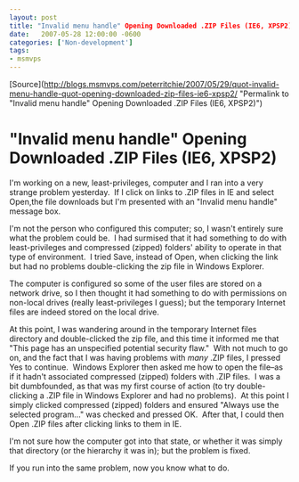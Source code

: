 ```yaml
---
layout: post
title: "Invalid menu handle" Opening Downloaded .ZIP Files (IE6, XPSP2)
date:   2007-05-28 12:00:00 -0600
categories: ['Non-development']
tags:
- msmvps
---
```

[Source](http://blogs.msmvps.com/peterritchie/2007/05/29/quot-invalid-menu-handle-quot-opening-downloaded-zip-files-ie6-xpsp2/ "Permalink to "Invalid menu handle" Opening Downloaded .ZIP Files (IE6, XPSP2)")

# "Invalid menu handle" Opening Downloaded .ZIP Files (IE6, XPSP2)

I'm working on a new, least-privileges, computer and I ran into a very strange problem yesterday.  If I click on links to .ZIP files in IE and select Open,the file downloads but I'm presented with an "Invalid menu handle" message box.

I'm not the person who configured this computer; so, I wasn't entirely sure what the problem could be.  I had surmised that it had something to do with least-privileges and compressed (zipped) folders' ability to operate in that type of environment.  I tried Save, instead of Open, when clicking the link but had no problems double-clicking the zip file in Windows Explorer.

The computer is configured so some of the user files are stored on a network drive, so I then thought it had something to do with permissions on non-local drives (really least-privileges I guess); but the temporary Internet files are indeed stored on the local drive.

At this point, I was wandering around in the temporary Internet files directory and double-clicked the zip file, and this time it informed me that "This page has an unspecified potential security flaw."  With not much to go on, and the fact that I was having problems with *many* .ZIP files, I pressed Yes to continue.  Windows Explorer then asked me how to open the file–as if it hadn't associated compressed (zipped) folders with .ZIP files.  I was a bit dumbfounded, as that was my first course of action (to try double-clicking a .ZIP file in Windows Explorer and had no problems).  At this point I simply clicked compressed (zipped) folders and ensured "Always use the selected program…" was checked and pressed OK.  After that, I could then Open .ZIP files after clicking links to them in IE.

I'm not sure how the computer got into that state, or whether it was simply that directory (or the hierarchy it was in); but the problem is fixed.

If you run into the same problem, now you know what to do.

